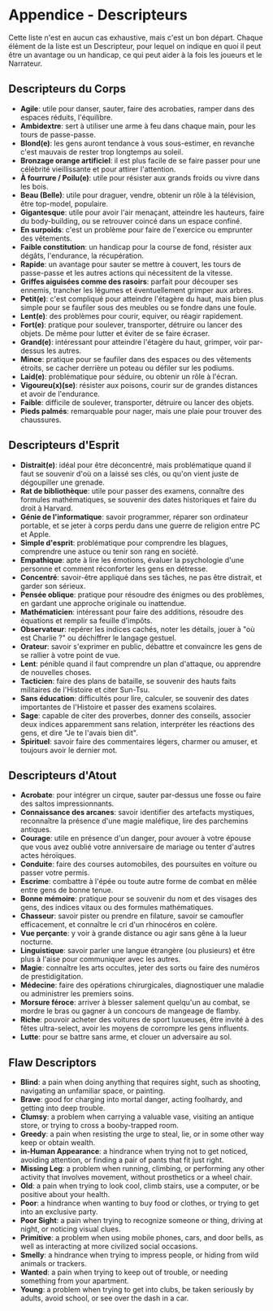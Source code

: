 # Appendice - Descripteurs

Cette liste n'est en aucun cas exhaustive, mais c'est un bon départ. Chaque élément de la liste est un Descripteur, pour lequel on indique en quoi il peut être un avantage ou un handicap, ce qui peut aider à la fois les joueurs et le Narrateur.

## Descripteurs du Corps

* **Agile**: utile pour danser, sauter, faire des acrobaties, ramper dans des espaces réduits, l'équilibre.
* **Ambidextre**: sert à utiliser une arme à feu dans chaque main, pour les tours de passe-passe.
* **Blond(e)**: les gens auront tendance à vous sous-estimer, en revanche c'est mauvais de rester trop longtemps au soleil.
* **Bronzage orange artificiel**: il est plus facile de se faire passer pour une célébrité vieillissante et pour attirer l'attention.
* **À fourrure / Poilu(e)**: utile pour résister aux grands froids ou vivre dans les bois.
* **Beau (Belle)**: utile pour draguer, vendre, obtenir un rôle à la télévision, être top-model, populaire.
* **Gigantesque**: utile pour avoir l'air menaçant, atteindre les hauteurs, faire du body-building, ou se retrouver coincé dans un espace confiné.
* **En surpoids**: c'est un problème pour faire de l'exercice ou emprunter des vêtements.
* **Faible constitution**: un handicap pour la course de fond, résister aux dégâts, l'endurance, la récupération.
* **Rapide**: un avantage pour sauter se mettre à couvert, les tours de passe-passe et les autres actions qui nécessitent de la vitesse.
* **Griffes aiguisées comme des rasoirs**: parfait pour découper ses ennemis, trancher les légumes et éventuellement grimper aux arbres.
* **Petit(e)**: c'est compliqué pour atteindre l'étagère du haut, mais bien plus simple pour se faufiler sous des meubles ou se fondre dans une foule.
* **Lent(e)**: des problèmes pour courir, equiver, ou réagir rapidement.
* **Fort(e)**: pratique pour soulever, transporter, détruire ou lancer des objets. De même pour lutter et éviter de se faire écraser.
* **Grand(e)**: intéressant pour atteindre l'étagère du haut, grimper, voir par-dessus les autres.
* **Mince**: pratique pour se faufiler dans des espaces ou des vêtements étroits, se cacher derrière un poteau ou défiler sur les podiums.
* **Laid(e)**: problématique pour séduire, ou obtenir un rôle à l'écran.
* **Vigoureu(x)(se)**: résister aux poisons, courir sur de grandes distances et avoir de l'endurance.
* **Faible**: difficile de soulever, transporter, détruire ou lancer des objets.
* **Pieds palmés**: remarquable pour nager, mais une plaie pour trouver des chaussures.

## Descripteurs d'Esprit

* **Distrait(e)**: idéal pour être déconcentré, mais problématique quand il faut se souvenir d'où on a laissé ses clés, ou qu'on vient juste de dégoupiller une grenade.
* **Rat de bibliothèque**: utile pour passer des examens, connaître des formules mathématiques, se souvenir des dates historiques et faire du droit à Harvard.
* **Génie de l'informatique**: savoir programmer, réparer son ordinateur portable, et se jeter à corps perdu dans une guerre de religion entre PC et Apple.
* **Simple d'esprit**: problématique pour comprendre les blagues, comprendre une astuce ou tenir son rang en société.
* **Empathique**: apte à lire les émotions, évaluer la psychologie d'une personne et comment réconforter les gens en détresse.
* **Concentré**: savoir-être appliqué dans ses tâches, ne pas être distrait, et garder son sérieux.
* **Pensée oblique**: pratique pour résoudre des énigmes ou des problèmes, en gardant une approche originale ou inattendue.
* **Mathématicien**: intéressant pour faire des additions, résoudre des équations et remplir sa feuille d'impôts.
* **Observateur**: repérer les indices cachés, noter les détails, jouer à "où est Charlie ?" ou déchiffrer le langage gestuel.
* **Orateur**: savoir s'exprimer en public, débattre et convaincre les gens de se rallier à votre point de vue.
* **Lent**: pénible quand il faut comprendre un plan d'attaque, ou apprendre de nouvelles choses.
* **Tacticien**: faire des plans de bataille, se souvenir des hauts faits militaires de l'Histoire et citer Sun-Tsu.
* **Sans éducation**: difficultés pour lire, calculer, se souvenir des dates importantes de l'Histoire et passer des examens scolaires.
* **Sage**: capable de citer des proverbes, donner des conseils, associer deux indices apparemment sans relation, interpréter les réactions des gens, et dire "Je te l'avais bien dit".
* **Spirituel**: savoir faire des commentaires légers, charmer ou amuser, et toujours avoir le dernier mot.

## Descripteurs d'Atout

* **Acrobate**: pour intégrer un cirque, sauter par-dessus une fosse ou faire des saltos impressionnants.
* **Connaissance des arcanes**: savoir identifier des artefacts mystiques, reconnaître la présence d'une magie maléfique, lire des parchemins antiques.
* **Courage**: utile en présence d'un danger, pour avouer à votre épouse que vous avez oublié votre anniversaire de mariage ou tenter d'autres actes héroïques.
* **Conduite**: faire des courses automobiles, des poursuites en voiture ou passer votre permis.
* **Escrime**: combattre à l'épée ou toute autre forme de combat en mêlée entre gens de bonne tenue.
* **Bonne mémoire**: pratique pour se souvenir du nom et des visages des gens, des indices vitaux ou des formules mathématiques.
* **Chasseur**: savoir pister ou prendre en filature, savoir se camoufler efficacement, et connaître le cri d'un rhinocéros en colère.
* **Vue perçante**: y voir à grande distance ou agir sans gêne à la lueur nocturne.
* **Linguistique**: savoir parler une langue étrangère (ou plusieurs) et être plus à l'aise pour communiquer avec les autres.
* **Magie**: connaître les arts occultes, jeter des sorts ou faire des numéros de prestidigitation.
* **Médecine**: faire des opérations chirurgicales, diagnostiquer une maladie ou administrer les premiers soins.
* **Morsure féroce**: arriver à blesser salement quelqu'un au combat, se mordre le bras ou gagner à un concours de mangeage de flamby.
* **Riche**: pouvoir acheter des voitures de sport luxueuses, être invité à des fêtes ultra-select, avoir les moyens de corrompre les gens influents.
* **Lutte**: pour se battre sans arme, et clouer un adversaire au sol.

## Flaw Descriptors

* **Blind**: a pain when doing anything that requires sight, such as shooting, navigating an unfamiliar space, or painting.
* **Brave**: good for charging into mortal danger, acting foolhardy, and getting into deep trouble.
* **Clumsy**: a problem when carrying a valuable vase, visiting an antique store, or trying to cross a booby-trapped room.
* **Greedy**: a pain when resisting the urge to steal, lie, or in some other way keep or obtain wealth.
* **in-Human Appearance**: a hindrance when trying not to get noticed, avoiding attention, or finding a pair of pants that fit just right.
* **Missing Leg**: a problem when running, climbing, or performing any other activity that involves movement, without prosthetics or a wheel chair.
* **Old**: a pain when trying to look cool, climb stairs, use a computer, or be positive about your health.
* **Poor**: a hindrance when wanting to buy food or clothes, or trying to get into an exclusive party.
* **Poor Sight**: a pain when trying to recognize someone or thing, driving at night, or noticing visual clues.
* **Primitive**: a problem when using mobile phones, cars, and door bells, as well as interacting at more civilized social occasions.
* **Smelly**: a hindrance when trying to impress people, or hiding from wild animals or trackers.
* **Wanted**: a pain when trying to keep out of trouble, or needing something from your apartment.
* **Young**: a problem when trying to get into clubs, be taken seriously by adults, avoid school, or see over the dash in a car.
